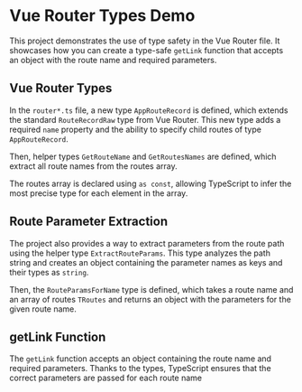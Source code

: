 # Vue Router Types Demo

This project demonstrates the use of type safety in the Vue Router file. It showcases how you can create a type-safe `getLink` function that accepts an object with the route name and required parameters.

## Vue Router Types

In the `router*.ts` file, a new type `AppRouteRecord` is defined, which extends the standard `RouteRecordRaw` type from Vue Router. This new type adds a required `name` property and the ability to specify child routes of type `AppRouteRecord`.

Then, helper types `GetRouteName` and `GetRoutesNames` are defined, which extract all route names from the routes array.

The routes array is declared using `as const`, allowing TypeScript to infer the most precise type for each element in the array.

## Route Parameter Extraction

The project also provides a way to extract parameters from the route path using the helper type `ExtractRouteParams`. This type analyzes the path string and creates an object containing the parameter names as keys and their types as `string`.

Then, the `RouteParamsForName` type is defined, which takes a route name and an array of routes `TRoutes` and returns an object with the parameters for the given route name.

## getLink Function

The `getLink` function accepts an object containing the route name and required parameters. Thanks to the types, TypeScript ensures that the correct parameters are passed for each route name
